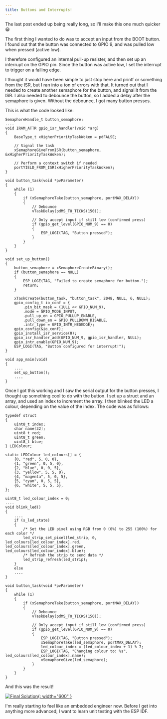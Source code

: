 ```yaml
---
title: Buttons and Interrupts!
---
```


The last post ended up being really long, so I'll make this one much quicker 😀

The first thing I wanted to do was to accept an input from the BOOT button. I found out that the button was connected to GPIO 9, and was pulled low when pressed (active low).

I therefore configured an internal pull-up resister, and then set up an interrupt on the GPIO pin. Since the button was active low, I set the interrupt to trigger on a falling edge.

I thought it would have been simple to just stop here and printf or something from the ISR, but I ran into a ton of errors with that. It turned out that I needed to create another
semaphore for the button, and signal it from the ISR. I also needed to debounce the button, so I added a delay after the semaphore is given. Without the debounce, I got many button presses.

This is what the code looked like:

```
SemaphoreHandle_t button_semaphore;
....
void IRAM_ATTR gpio_isr_handler(void *arg)
{
    BaseType_t xHigherPriorityTaskWoken = pdFALSE;

    // Signal the task
    xSemaphoreGiveFromISR(button_semaphore, &xHigherPriorityTaskWoken);

    // Perform a context switch if needed
    portYIELD_FROM_ISR(xHigherPriorityTaskWoken);
}

void button_task(void *pvParameter)
{
    while (1)
    {
        if (xSemaphoreTake(button_semaphore, portMAX_DELAY))
        {
            // Debounce
            vTaskDelay(pdMS_TO_TICKS(150));

            // Only accept input if still low (confirmed press)
            if (gpio_get_level(GPIO_NUM_9) == 0)
            {
                ESP_LOGI(TAG, "Button pressed");
            }
        }
    }
}

void set_up_button()
{
    button_semaphore = xSemaphoreCreateBinary();
    if (button_semaphore == NULL)
    {
        ESP_LOGE(TAG, "Failed to create semaphore for button.");
        return;
    }

    xTaskCreate(button_task, "button_task", 2048, NULL, 6, NULL);
    gpio_config_t io_conf = {
        .pin_bit_mask = (1ULL << GPIO_NUM_9),
        .mode = GPIO_MODE_INPUT,
        .pull_up_en = GPIO_PULLUP_ENABLE,
        .pull_down_en = GPIO_PULLDOWN_DISABLE,
        .intr_type = GPIO_INTR_NEGEDGE};
    gpio_config(&io_conf);
    gpio_install_isr_service(0);
    gpio_isr_handler_add(GPIO_NUM_9, gpio_isr_handler, NULL);
    gpio_intr_enable(GPIO_NUM_9);
    ESP_LOGI(TAG, "Button configured for interrupt!");
}

void app_main(void)
{
    ....
    set_up_button();
    ....
}
```

Once I got this working and I saw the serial output for the button presses, I thought up something cool to do with the button. I set up a struct and an array, and used an index
to increment the array. I then blinked the LED a colour, depending on the value of the index. The code was as follows:

```
typedef struct
{
    uint8_t index;
    char name[32];
    uint8_t red;
    uint8_t green;
    uint8_t blue;
} LEDColour;

static LEDColour led_colours[] = {
    {0, "red", 5, 0, 0},
    {1, "green", 0, 5, 0},
    {2, "blue", 0, 0, 5},
    {3, "yellow", 5, 5, 0},
    {4, "magenta", 5, 0, 5},
    {5, "cyan", 0, 5, 5},
    {6, "white", 5, 5, 5},
};

uint8_t led_colour_index = 0;
....
void blink_led()
{
    ....
    if (s_led_state)
    {
        /* Set the LED pixel using RGB from 0 (0%) to 255 (100%) for each color */
        led_strip_set_pixel(led_strip, 0, led_colours[led_colour_index].red, led_colours[led_colour_index].green, led_colours[led_colour_index].blue);
        /* Refresh the strip to send data */
        led_strip_refresh(led_strip);
    }
    else
    ....
}

void button_task(void *pvParameter)
{
    while (1)
    {
        if (xSemaphoreTake(button_semaphore, portMAX_DELAY))
        {
            // Debounce
            vTaskDelay(pdMS_TO_TICKS(150));

            // Only accept input if still low (confirmed press)
            if (gpio_get_level(GPIO_NUM_9) == 0)
            {
                ESP_LOGI(TAG, "Button pressed");
                xSemaphoreTake(led_semaphore, portMAX_DELAY);
                led_colour_index = (led_colour_index + 1) % 7;
                ESP_LOGI(TAG, "Changing colour to: %s", led_colours[led_colour_index].name);
                xSemaphoreGive(led_semaphore);
            }
        }
    }
}

```

And this was the result!

[![Final Solution](/assets/posts/2025-07-09-buttons_and_interrupts/buttons_and_interrupts.gif){: width="600" }](/assets/posts/2025-07-09-buttons_and_interrupts/buttons_and_interrupts.gif)

I'm really starting to feel like an embedded engineer now. Before I get into anything more advanced, I want to learn unit testing with the ESP IDF.